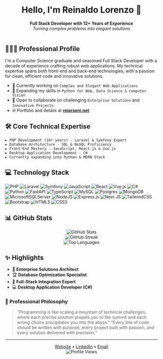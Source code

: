 <h1 align="center">Hello, I'm Reinaldo Lorenzo 👋</h1>

<div align="center">
  <b>Full Stack Developer with 12+ Years of Experience</b><br>
  <i>Turning complex problems into elegant solutions</i>
</div>

<br/>

## 👨🏻‍💻 Professional Profile

I'm a Computer Science graduate and seasoned Full Stack Developer with a decade of experience crafting robust web applications. My technical expertise spans both front-end and back-end technologies, with a passion for clean, efficient code and innovative solutions.

- 🔭 Currently working on `Complex and Elegant Web Applications`
- 🌱 Expanding my skills in `Python for Web, Data Science & Computer Vision`
- 👯 Open to collaborate on challenging `Enterprise Solutions` and `Innovative Projects`
- 🌐 Portfolio and details at **[reiarseni.net](https://reiarseni.net/)**

## 🛠️ Core Technical Expertise

```
► PHP Development (10+ years) - Laravel & Symfony Expert
► Database Architecture - SQL & NoSQL Proficiency 
► Front-End Mastery - JavaScript, React.js & Vue.js
► Desktop Application Development - C#
► Currently expanding into Python & MERN Stack
```

## 💻 Technology Stack

![PHP](https://img.shields.io/badge/php-%23777BB4.svg?style=for-the-badge&logo=php&logoColor=white) 
![Laravel](https://img.shields.io/badge/laravel-%23FF2D20.svg?style=for-the-badge&logo=laravel&logoColor=white) 
![Symfony](https://img.shields.io/badge/symfony-%23000000.svg?style=for-the-badge&logo=symfony&logoColor=white)
![JavaScript](https://img.shields.io/badge/javascript-%23323330.svg?style=for-the-badge&logo=javascript&logoColor=%23F7DF1E) 
![React](https://img.shields.io/badge/react-%2320232a.svg?style=for-the-badge&logo=react&logoColor=%2361DAFB) 
![Vue.js](https://img.shields.io/badge/vue.js-%2335495e.svg?style=for-the-badge&logo=vuedotjs&logoColor=%234FC08D)
![C#](https://img.shields.io/badge/c%23-%23239120.svg?style=for-the-badge&logo=csharp&logoColor=white) 
![Python](https://img.shields.io/badge/python-3670A0?style=for-the-badge&logo=python&logoColor=ffdd54)
![FastAPI](https://img.shields.io/badge/FastAPI-005571?style=for-the-badge&logo=fastapi)
![TypeScript](https://img.shields.io/badge/typescript-%23007ACC.svg?style=for-the-badge&logo=typescript&logoColor=white)
![MySQL](https://img.shields.io/badge/mysql-%2300000f.svg?style=for-the-badge&logo=mysql&logoColor=white) 
![Postgres](https://img.shields.io/badge/postgres-%23316192.svg?style=for-the-badge&logo=postgresql&logoColor=white) 
![MongoDB](https://img.shields.io/badge/MongoDB-%234ea94b.svg?style=for-the-badge&logo=mongodb&logoColor=white)
![MicrosoftSQLServer](https://img.shields.io/badge/Microsoft%20SQL%20Server-CC2927?style=for-the-badge&logo=microsoft%20sql%20server&logoColor=white)
![NodeJS](https://img.shields.io/badge/node.js-6DA55F?style=for-the-badge&logo=node.js&logoColor=white) 
![Express.js](https://img.shields.io/badge/express.js-%23404d59.svg?style=for-the-badge&logo=express&logoColor=%2361DAFB)
![Next JS](https://img.shields.io/badge/Next-black?style=for-the-badge&logo=next.js&logoColor=white)
![TailwindCSS](https://img.shields.io/badge/tailwindcss-%2338B2AC.svg?style=for-the-badge&logo=tailwind-css&logoColor=white)
![Bootstrap](https://img.shields.io/badge/bootstrap-%238511FA.svg?style=for-the-badge&logo=bootstrap&logoColor=white)
![HTML5](https://img.shields.io/badge/html5-%23E34F26.svg?style=for-the-badge&logo=html5&logoColor=white) 
![CSS3](https://img.shields.io/badge/css3-%231572B6.svg?style=for-the-badge&logo=css3&logoColor=white)

## 📊 GitHub Stats

<div align="center">
  <img src="https://github-readme-stats.vercel.app/api?username=reiarseni&theme=dark&hide_border=false&include_all_commits=true" alt="GitHub Stats" /><br/>
  <img src="https://github-readme-streak-stats.herokuapp.com/?user=reiarseni&theme=dark&hide_border=false" alt="GitHub Streak" /><br/>
  <img src="https://github-readme-stats.vercel.app/api/top-langs/?username=reiarseni&theme=dark&hide_border=false&include_all_commits=true&count_private=true&layout=compact" alt="Top Languages" />
</div>

## ✨ Highlights

- 💼 **Enterprise Solutions Architect**
- 🏆 **Database Optimization Specialist**
- 🔧 **Full-Stack Integration Expert**
- 💻 **Desktop Application Developer (C#)**

### 🌟 Professional Philosophy
> "Programming is like scaling a mountain of technical challenges, where each precise solution propels you to the summit and each wrong choice precipitates you into the abyss."
> "Every line of code should be written with purpose, every project built with passion, and every solution delivered with precision."
---

<div align="center">
  <a href="https://reiarseni.net/">Website</a> •
  <a href="https://www.linkedin.com/in/reiarseni/">LinkedIn</a> •
  <a href="mailto:reiarseni@gmail.com">Email</a>
</div>

<div align="center">
  <img src="https://visitcount.itsvg.in/api?id=reiarseni&icon=0&color=4" alt="Profile Views" />
</div>
